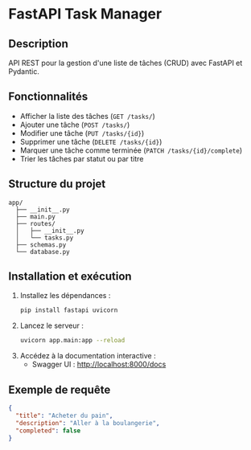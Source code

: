 # FastAPI Task Manager

## Description
API REST pour la gestion d'une liste de tâches (CRUD) avec FastAPI et Pydantic.

## Fonctionnalités
- Afficher la liste des tâches (`GET /tasks/`)
- Ajouter une tâche (`POST /tasks/`)
- Modifier une tâche (`PUT /tasks/{id}`)
- Supprimer une tâche (`DELETE /tasks/{id}`)
- Marquer une tâche comme terminée (`PATCH /tasks/{id}/complete`)
- Trier les tâches par statut ou par titre

## Structure du projet
```
app/
  ├── __init__.py
  ├── main.py
  ├── routes/
  │   ├── __init__.py
  │   └── tasks.py
  ├── schemas.py
  └── database.py
```

## Installation et exécution
1. Installez les dépendances :
   ```sh
   pip install fastapi uvicorn
   ```
2. Lancez le serveur :
   ```sh
   uvicorn app.main:app --reload
   ```
3. Accédez à la documentation interactive :
   - Swagger UI : [http://localhost:8000/docs](http://localhost:8000/docs)

## Exemple de requête
```json
{
  "title": "Acheter du pain",
  "description": "Aller à la boulangerie",
  "completed": false
}
```

